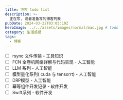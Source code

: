 ```yaml
---
title: 博客 todo list
description: >-
  正在写, 或者准备写的博客列表
pubDate: 2024-03-22T03:03:19Z
heroImage: ../../assets/images/normal/mac.jpg # todo
category: 生活感受
tags:
  - 博客
---
```


- [ ] rsync 文件传输 - 工具知识
- [ ] FCN 全卷机网络详解与代码实现 - 人工智能
- [ ] LLM 系列 - 人工智能
- [ ] 模型量化系列( cuda 与 tensorrt) - 人工智能
- [ ] DRP模型 - 人工智能
- [ ] 幂等组件开发记录 - 软件开发
- [ ] Swift系列 - 软件开发
